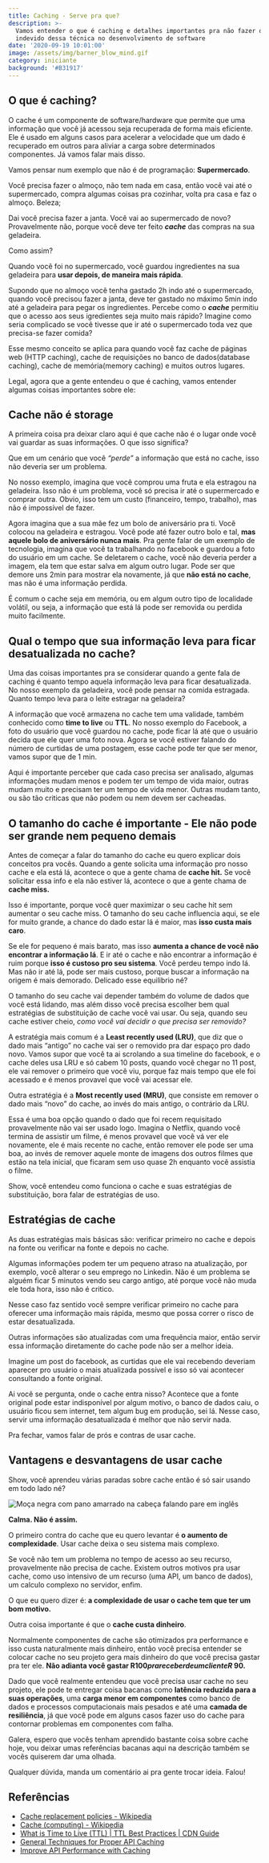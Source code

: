 ```yaml
---
title: Caching - Serve pra que?
description: >-
  Vamos entender o que é caching e detalhes importantes pra não fazer o uso
  indevido dessa técnica no desenvolvimento de software
date: '2020-09-19 10:01:00'
image: /assets/img/barner_blow_mind.gif
category: iniciante
background: '#B31917'
---
```

## O que é caching?

O cache é um componente de software/hardware que permite que uma informação que você já acessou seja recuperada de forma mais eficiente. Ele é usado em alguns casos para acelerar a velocidade que um dado é recuperado em outros para aliviar a carga sobre determinados componentes. Já vamos falar mais disso.

Vamos pensar num exemplo que não é de programação: **Supermercado**.

Você precisa fazer o almoço, não tem nada em casa, então você vai até o supermercado, compra algumas coisas pra cozinhar, volta pra casa e faz o almoço. Beleza;

Dai você precisa fazer a janta. Você vai ao supermercado de novo? Provavelmente não, porque você deve ter feito _**cache**_ das compras na sua geladeira. 

Como assim? 

Quando você foi no supermercado, você guardou ingredientes na sua geladeira para **usar depois, de maneira mais rápida**.

Supondo que no almoço você tenha gastado 2h indo até o supermercado, quando você precisou fazer a janta, deve ter gastado no máximo 5min indo até a geladeira para pegar os ingredientes. Percebe como o _**cache**_ permitiu que o acesso aos seus igredientes seja muito mais rápido? Imagine como seria complicado se você tivesse que ir até o supermercado toda vez que precisa-se fazer comida?

Esse mesmo conceito se aplica para quando você faz cache de páginas web (HTTP caching), cache de requisições no banco de dados(database caching), cache de memória(memory caching) e muitos outros lugares. 

Legal, agora que a gente entendeu o que é caching, vamos entender algumas coisas importantes sobre ele:

## Cache não é storage

A primeira coisa pra deixar claro aqui é que cache não é o lugar onde você vai guardar as suas informações. O que isso significa?  

Que em um cenário que você _“perde”_ a informação que está no cache, isso não deveria ser um problema. 

No nosso exemplo, imagina que você comprou uma fruta e ela estragou na geladeira. Isso não é um problema, você só precisa ir até o supermercado e comprar outra. Obvio, isso tem um custo (financeiro, tempo, trabalho), mas não é impossível de fazer.

Agora imagina que a sua mãe fez um bolo de aniversário pra ti. Você colocou na geladeira e estragou. Você pode até fazer outro bolo e tal, **mas aquele bolo de aniversário nunca mais**. Pra gente falar de um exemplo de tecnologia, imagina que você ta trabalhando no facebook e guardou a foto do usuário em um cache. Se deletarem o cache, você não deveria perder a imagem, ela tem que estar salva em algum outro lugar. Pode ser que demore uns 2min para mostrar ela novamente, já que **não está no cache**, mas não é uma informação perdida. 

É comum o cache seja em memória, ou em algum outro tipo de localidade volátil, ou seja, a informação que está lá pode ser removida ou perdida muito facilmente.

## Qual o tempo que sua informação leva para ficar desatualizada no cache? 

Uma das coisas importantes pra se considerar quando a gente fala de caching é quanto tempo aquela informação leva para ficar desatualizada. No nosso exemplo da geladeira, você pode pensar na comida estragada. Quanto tempo leva para o leite estragar na geladeira?

A informação que você armazena no cache tem uma validade, também conhecido como **time to live** ou **TTL**. No nosso exemplo do Facebook, a foto do usuário que você guardou no cache, pode ficar lá até que o usuário decida que ele quer uma foto nova. Agora se você estiver falando do número de curtidas de uma postagem, esse cache pode ter que ser menor, vamos supor que de 1 min. 

Aqui é importante perceber que cada caso precisa ser analisado, algumas informações mudam menos e podem ter um tempo de vida maior, outras mudam muito e precisam ter um tempo de vida menor. Outras mudam tanto, ou são tão criticas que não podem ou nem devem ser cacheadas.

## O tamanho do cache é importante - Ele não pode ser grande nem pequeno demais

Antes de começar a falar do tamanho do cache eu quero explicar dois conceitos pra vocês. Quando a gente solicita uma informação pro nosso cache e ela está lá, acontece o que a gente chama de **cache hit.** Se você solicitar essa info e ela não estiver lá, acontece o que a gente chama de **cache miss.** 

Isso é importante, porque você quer maximizar o seu cache hit sem aumentar o seu cache miss. O tamanho do seu cache influencia aqui, se ele for muito grande, a chance do dado estar lá é maior, mas **isso custa mais caro**. 

Se ele for pequeno é mais barato, mas isso **aumenta a chance de você não encontrar a informação lá**. E ir até o cache e não encontrar a informação é ruim porque **isso é custoso pro seu sistema**. Você perdeu tempo indo lá. Mas não ir até lá, pode ser mais custoso, porque buscar a informação na origem é mais demorado. Delicado esse equilibrio né?

O tamanho do seu cache vai depender também do volume de dados que você está lidando, mas além disso você precisa escolher bem qual estratégias de substituição de cache você vai usar. Ou seja, quando seu cache estiver cheio, _como você vai decidir o que precisa ser removido?_

A estratégia mais comum é a **Least recently used (LRU)**, que diz que o dado mais “antigo” no cache vai ser o removido pra dar espaço pro dado novo. Vamos supor que você ta ai scrolando a sua timeline do facebook, e o cache deles usa LRU e só cabem 10 posts, quando você chegar no 11 post, ele vai remover o primeiro que você viu, porque faz mais tempo que ele foi acessado e é menos provavel que você vai acessar ele. 

Outra estratégia é a **Most recently used (MRU)**, que consiste em remover o dado mais “novo” do cache, ao invés do mais antigo, o contrário da LRU.

Essa é uma boa opção quando o dado que foi recem requisitado provavelmente não vai ser usado logo. Imagina o Netflix, quando você termina de assistir um filme, é menos provavel que você vá ver ele novamente, ele é mais recente no cache, então remover ele pode ser uma boa, ao invés de remover aquele monte de imagens dos outros filmes que estão na tela inicial, que ficaram sem uso quase 2h enquanto você assistia o filme.

Show, você entendeu como funciona o cache e suas estratégias de substituição, bora falar de estratégias de uso.

## Estratégias de cache

As duas estratégias mais básicas são: verificar primeiro no cache e depois na fonte ou verificar na fonte e depois no cache.

Algumas informações podem ter um pequeno atraso na atualização, por exemplo, você alterar o seu emprego no Linkedin. Não é um problema se alguém ficar 5 minutos vendo seu cargo antigo, até porque você não muda ele toda hora, isso não é critico. 

Nesse caso faz sentido você sempre verificar primeiro no cache para oferecer uma informação mais rápida, mesmo que possa correr o risco de estar desatualizada. 

Outras informações são atualizadas com uma frequência maior, então servir essa informação diretamente do cache pode não ser a melhor ideia. 

Imagine um post do facebook, as curtidas que ele vai recebendo deveriam aparecer pro usuário o mais atualizada possível e isso só vai acontecer consultando a fonte original. 

Ai você se pergunta, onde o cache entra nisso? Acontece que a fonte original pode estar indisponível por algum motivo, o banco de dados caiu, o usuário ficou sem internet, tem algum bug em produção, sei lá. Nesse caso, servir uma informação desatualizada é melhor que não servir nada.

Pra fechar, vamos falar de prós e contras de usar cache.

## Vantagens e desvantagens de usar cache

Show, você aprendeu várias paradas sobre cache então é só sair usando em todo lado né?

![Moça negra com pano amarrado na cabeça falando pare em inglês](/assets/img/stop.gif "Parou!")

**Calma. Não é assim.** 

O primeiro contra do cache que eu quero levantar é **o aumento de complexidade**. Usar cache deixa o seu sistema mais complexo. 

Se você não tem um problema no tempo de acesso ao seu recurso, provavelmente não precisa de cache. Existem outros motivos pra usar cache, como uso intensivo de um recurso (uma API, um banco de dados), um calculo complexo no servidor, enfim. 

O que eu quero dizer é: **a complexidade de usar o cache tem que ter um bom motivo.**

 Outra coisa importante é que o **cache custa dinheiro**. 

Normalmente componentes de cache são otimizados pra performance e isso custa naturalmente mais dinheiro, então você precisa entender se colocar cache no seu projeto gera mais dinheiro do que você precisa gastar pra ter ele. **Não adianta você gastar R$100 pra receber de um cliente R$ 90.**

Dado que você realmente entendeu que você precisa usar cache no seu projeto, ele pode te entregar coisa bacanas como **latência reduzida para a suas operações**, uma **carga menor em componentes** como banco de dados e processos computacionais mais pesados e até uma **camada de resiliência**, já que você pode em alguns casos fazer uso do cache para contornar problemas em componentes com falha.

Galera, espero que vocês tenham aprendido bastante coisa sobre cache hoje, vou deixar umas referências bacanas aqui na descrição também se vocês quiserem dar uma olhada.

Qualquer dúvida, manda um comentário ai pra gente trocar ideia. Falou!

<Signature></Signature>



## Referências

* [Cache replacement policies - Wikipedia](https://en.wikipedia.org/wiki/Cache_replacement_policies)
* [Cache (computing) - Wikipedia](https://en.wikipedia.org/wiki/Cache_(computing))
* [What is Time to Live (TTL) | TTL Best Practices | CDN Guide](https://www.imperva.com/learn/performance/time-to-live-ttl/)
* [General Techniques for Proper API Caching](https://nordicapis.com/general-techniques-for-proper-api-caching/)
* [Improve API Performance with Caching](https://developer.akamai.com/blog/2018/05/31/improve-api-performance-caching)
